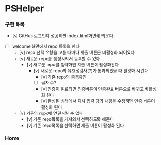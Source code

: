 # PSHelper

### 구현 목록

- [v] GitHub 로그인이 성공하면 index.html화면에 띄운다
- [ ] welcome 화면에서 repo 등록을 한다
    - [v] repo 선택 유형을 고를 때마다 제출 버튼은 비활성화 되어있다
    - [v] 새로운 repo를 생성시켜서 등록할 수 있다
        - [v] 새로운 repo를 입력하면 제출 버튼이 활성화된다
            - [v] 새로운 repo의 유효성검사(?)가 통과되었을 때 활성화 시킨다
                - [v] 기존 repo의 중복확인
                - [ ] 글자 수?
                - [v] 인증이 완료되면 인증버튼이 인증완료 버튼으로 바뀌고 비활성화 된다
                - [v] 완성된 상태에서 다시 입력 창의 내용을 수정하면 인증 버튼이 활성화 된다
    - [v] 기존의 repo에 연결시킬 수 있다
        - [v] 기존 repo목록을 가져와서 선택하도록 해준다
        - [v] 기존 repo목록을 선택하면 제출 버튼이 활성화 된다

### Home
